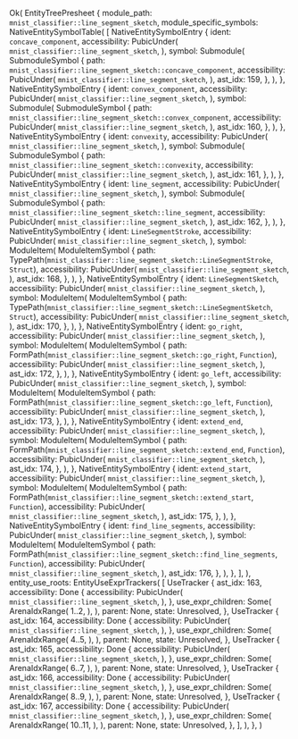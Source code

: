Ok(
    EntityTreePresheet {
        module_path: `mnist_classifier::line_segment_sketch`,
        module_specific_symbols: NativeEntitySymbolTable(
            [
                NativeEntitySymbolEntry {
                    ident: `concave_component`,
                    accessibility: PubicUnder(
                        `mnist_classifier::line_segment_sketch`,
                    ),
                    symbol: Submodule(
                        SubmoduleSymbol {
                            path: `mnist_classifier::line_segment_sketch::concave_component`,
                            accessibility: PubicUnder(
                                `mnist_classifier::line_segment_sketch`,
                            ),
                            ast_idx: 159,
                        },
                    ),
                },
                NativeEntitySymbolEntry {
                    ident: `convex_component`,
                    accessibility: PubicUnder(
                        `mnist_classifier::line_segment_sketch`,
                    ),
                    symbol: Submodule(
                        SubmoduleSymbol {
                            path: `mnist_classifier::line_segment_sketch::convex_component`,
                            accessibility: PubicUnder(
                                `mnist_classifier::line_segment_sketch`,
                            ),
                            ast_idx: 160,
                        },
                    ),
                },
                NativeEntitySymbolEntry {
                    ident: `convexity`,
                    accessibility: PubicUnder(
                        `mnist_classifier::line_segment_sketch`,
                    ),
                    symbol: Submodule(
                        SubmoduleSymbol {
                            path: `mnist_classifier::line_segment_sketch::convexity`,
                            accessibility: PubicUnder(
                                `mnist_classifier::line_segment_sketch`,
                            ),
                            ast_idx: 161,
                        },
                    ),
                },
                NativeEntitySymbolEntry {
                    ident: `line_segment`,
                    accessibility: PubicUnder(
                        `mnist_classifier::line_segment_sketch`,
                    ),
                    symbol: Submodule(
                        SubmoduleSymbol {
                            path: `mnist_classifier::line_segment_sketch::line_segment`,
                            accessibility: PubicUnder(
                                `mnist_classifier::line_segment_sketch`,
                            ),
                            ast_idx: 162,
                        },
                    ),
                },
                NativeEntitySymbolEntry {
                    ident: `LineSegmentStroke`,
                    accessibility: PubicUnder(
                        `mnist_classifier::line_segment_sketch`,
                    ),
                    symbol: ModuleItem(
                        ModuleItemSymbol {
                            path: TypePath(`mnist_classifier::line_segment_sketch::LineSegmentStroke`, `Struct`),
                            accessibility: PubicUnder(
                                `mnist_classifier::line_segment_sketch`,
                            ),
                            ast_idx: 168,
                        },
                    ),
                },
                NativeEntitySymbolEntry {
                    ident: `LineSegmentSketch`,
                    accessibility: PubicUnder(
                        `mnist_classifier::line_segment_sketch`,
                    ),
                    symbol: ModuleItem(
                        ModuleItemSymbol {
                            path: TypePath(`mnist_classifier::line_segment_sketch::LineSegmentSketch`, `Struct`),
                            accessibility: PubicUnder(
                                `mnist_classifier::line_segment_sketch`,
                            ),
                            ast_idx: 170,
                        },
                    ),
                },
                NativeEntitySymbolEntry {
                    ident: `go_right`,
                    accessibility: PubicUnder(
                        `mnist_classifier::line_segment_sketch`,
                    ),
                    symbol: ModuleItem(
                        ModuleItemSymbol {
                            path: FormPath(`mnist_classifier::line_segment_sketch::go_right`, `Function`),
                            accessibility: PubicUnder(
                                `mnist_classifier::line_segment_sketch`,
                            ),
                            ast_idx: 172,
                        },
                    ),
                },
                NativeEntitySymbolEntry {
                    ident: `go_left`,
                    accessibility: PubicUnder(
                        `mnist_classifier::line_segment_sketch`,
                    ),
                    symbol: ModuleItem(
                        ModuleItemSymbol {
                            path: FormPath(`mnist_classifier::line_segment_sketch::go_left`, `Function`),
                            accessibility: PubicUnder(
                                `mnist_classifier::line_segment_sketch`,
                            ),
                            ast_idx: 173,
                        },
                    ),
                },
                NativeEntitySymbolEntry {
                    ident: `extend_end`,
                    accessibility: PubicUnder(
                        `mnist_classifier::line_segment_sketch`,
                    ),
                    symbol: ModuleItem(
                        ModuleItemSymbol {
                            path: FormPath(`mnist_classifier::line_segment_sketch::extend_end`, `Function`),
                            accessibility: PubicUnder(
                                `mnist_classifier::line_segment_sketch`,
                            ),
                            ast_idx: 174,
                        },
                    ),
                },
                NativeEntitySymbolEntry {
                    ident: `extend_start`,
                    accessibility: PubicUnder(
                        `mnist_classifier::line_segment_sketch`,
                    ),
                    symbol: ModuleItem(
                        ModuleItemSymbol {
                            path: FormPath(`mnist_classifier::line_segment_sketch::extend_start`, `Function`),
                            accessibility: PubicUnder(
                                `mnist_classifier::line_segment_sketch`,
                            ),
                            ast_idx: 175,
                        },
                    ),
                },
                NativeEntitySymbolEntry {
                    ident: `find_line_segments`,
                    accessibility: PubicUnder(
                        `mnist_classifier::line_segment_sketch`,
                    ),
                    symbol: ModuleItem(
                        ModuleItemSymbol {
                            path: FormPath(`mnist_classifier::line_segment_sketch::find_line_segments`, `Function`),
                            accessibility: PubicUnder(
                                `mnist_classifier::line_segment_sketch`,
                            ),
                            ast_idx: 176,
                        },
                    ),
                },
            ],
        ),
        entity_use_roots: EntityUseExprTrackers(
            [
                UseTracker {
                    ast_idx: 163,
                    accessibility: Done {
                        accessibility: PubicUnder(
                            `mnist_classifier::line_segment_sketch`,
                        ),
                    },
                    use_expr_children: Some(
                        ArenaIdxRange(
                            1..2,
                        ),
                    ),
                    parent: None,
                    state: Unresolved,
                },
                UseTracker {
                    ast_idx: 164,
                    accessibility: Done {
                        accessibility: PubicUnder(
                            `mnist_classifier::line_segment_sketch`,
                        ),
                    },
                    use_expr_children: Some(
                        ArenaIdxRange(
                            4..5,
                        ),
                    ),
                    parent: None,
                    state: Unresolved,
                },
                UseTracker {
                    ast_idx: 165,
                    accessibility: Done {
                        accessibility: PubicUnder(
                            `mnist_classifier::line_segment_sketch`,
                        ),
                    },
                    use_expr_children: Some(
                        ArenaIdxRange(
                            6..7,
                        ),
                    ),
                    parent: None,
                    state: Unresolved,
                },
                UseTracker {
                    ast_idx: 166,
                    accessibility: Done {
                        accessibility: PubicUnder(
                            `mnist_classifier::line_segment_sketch`,
                        ),
                    },
                    use_expr_children: Some(
                        ArenaIdxRange(
                            8..9,
                        ),
                    ),
                    parent: None,
                    state: Unresolved,
                },
                UseTracker {
                    ast_idx: 167,
                    accessibility: Done {
                        accessibility: PubicUnder(
                            `mnist_classifier::line_segment_sketch`,
                        ),
                    },
                    use_expr_children: Some(
                        ArenaIdxRange(
                            10..11,
                        ),
                    ),
                    parent: None,
                    state: Unresolved,
                },
            ],
        ),
    },
)